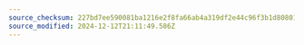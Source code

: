 ```yaml
---
source_checksum: 227bd7ee590081ba1216e2f8fa66ab4a319df2e44c96f3b1d8080152642e2fe4
source_modified: 2024-12-12T21:11:49.586Z
---
```


